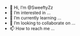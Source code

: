 - 👋 Hi, I’m @SweeftyZz
- 👀 I’m interested in ...
- 🌱 I’m currently learning ...
- 💞️ I’m looking to collaborate on ...
- 📫 How to reach me ...

<!---
SweeftyZz/SweeftyZz is a ✨ special ✨ repository because its `README.md` (this file) appears on your GitHub profile.
You can click the Preview link to take a look at your changes.
![Image of Yaktocat](https://octodex.github.com/images/yaktocat.png)
--->
